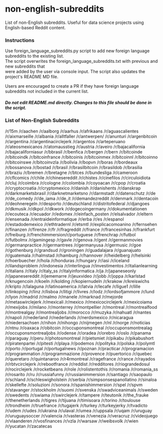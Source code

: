 #  non-english-subreddits 
List  of  non-English  subreddits.  Useful  for  data  science  projects  using  English-based  Reddit  content. 
 
###  Instructions 
Use  foreign_language_subreddits.py  script  to  add  new  foreign  language  subreddits  to  the  existing  list.   
The  script  overwrites  the  foreign_language_subreddits.txt  with  previous  and  new  subreddits  that   
were  added  by  the  user  via  console  input.  The  script  also  updates  the  project's  README  MD  file. 
 
Users  are  encouraged  to  create  a  PR  if  they  have  foreign  language  subreddits  not  included  in  the  current  list. 
 
#####  Do  not  edit  README.md  directly.  Changes  to  this  file  should  be  done  in  the  script. 
 
###  List  of  Non-English  Subreddits
/r/15m
/r/aachen
/r/aalborg
/r/aarhus
/r/afrikaans
/r/aguascalientes
/r/aixmarseille
/r/albania
/r/alltfaller
/r/antwerpen/
/r/anunturi
/r/argenbitcoin
/r/argentina
/r/argentinacirclejerk
/r/argentos
/r/arteperuano
/r/ateosmexicanos
/r/atomausstieg
/r/austria
/r/aveiro
/r/bajacalifornia
/r/bajacaliforniasur
/r/bbrasil
/r/benfica
/r/bergen
/r/bern
/r/bitcoinde
/r/bitcoindk
/r/bitcoinfrance
/r/bitcoinis
/r/bitcoinmex
/r/bitcoinnl
/r/bitcoinno
/r/bitcoinswe
/r/bitcoinvzla
/r/bolivia
/r/bopvn
/r/boras
/r/bordeaux
/r/bossanova
/r/bostad
/r/brasil
/r/brasilbitcoin
/r/brasildob
/r/brasilia
/r/braziu
/r/bremen
/r/bretagne
/r/btces
/r/bundesliga
/r/cameroon
/r/cflcomics
/r/chile
/r/chinesereddit
/r/chistes
/r/cinefilos
/r/circuloidiota
/r/cluj
/r/coimbra
/r/cologne
/r/colombia
/r/coyoacan
/r/cpop
/r/croatia
/r/cryptocroatia
/r/cryptomexico
/r/danish
/r/danishents
/r/danskrap
/r/darkmarketsbrasil
/r/darknetmarketsno
/r/darmstadt
/r/datenschutz
/r/de
/r/de_comedy
/r/de_iama
/r/de_it
/r/demandezreddit
/r/denmark
/r/dentacoin
/r/deohneregeln
/r/desporto
/r/deutschland
/r/distritofederal
/r/djangoes
/r/dkmusik
/r/dkpol
/r/dkwork
/r/dogecoingermany
/r/dokumentationen
/r/ecouteca
/r/ecuador
/r/edomex
/r/einfach_posten
/r/elsalvador
/r/eltern
/r/ensenada
/r/entraideinformatique
/r/erba
/r/es
/r/espanol
/r/estadodemexico
/r/ethtradernl
/r/etsmtl
/r/explicacomoanino
/r/fernsehen
/r/finanzen
/r/firenze
/r/fr
/r/fragreddit
/r/france
/r/francesinhas
/r/frankfurt
/r/freiburg
/r/frenchimmersion/r/portuguese
/r/frenchrap
/r/futbol
/r/futbolmx
/r/gamingesp
/r/gavle
/r/genova
/r/gent
/r/germanmovies
/r/germanpractice
/r/germantrees
/r/germanyusa
/r/germusic
/r/goe
/r/gothenburg
/r/grandsud
/r/groningen
/r/guadalajara
/r/guanajuato
/r/guatemala
/r/halmstad
/r/hamburg
/r/hannover
/r/heidelberg
/r/helsinki
/r/hoerbuecher
/r/hola
/r/honduras
/r/hungary
/r/iasi
/r/iceland
/r/ilandsproblem
/r/indonesia
/r/interlingua
/r/investimentos
/r/italianlearning
/r/italians
/r/italy
/r/italy_ss
/r/italyinformatica
/r/ja
/r/japaneseonly
/r/japanesereddit
/r/jememarre
/r/jeuxvideo
/r/jobb
/r/joppa
/r/karlstad
/r/knugencoin
/r/koeln
/r/kolding
/r/kopiernudeln
/r/krakow
/r/kreiswichs
/r/kripto
/r/lalaguna
/r/latinoamerica
/r/latvia
/r/lecafe
/r/ligue1
/r/lille
/r/linkoping
/r/linz
/r/lisboa
/r/litigi
/r/livres
/r/lodz
/r/lordsofjammore
/r/lund
/r/lyon
/r/madrid
/r/malmo
/r/manele
/r/marknad
/r/mejorde
/r/metaswirclejerk
/r/mexicali
/r/mexico
/r/mexicocirclejerk
/r/mexicoiama
/r/mexijobs
/r/milano
/r/monterrey
/r/montpellier
/r/montreal
/r/montrealfood
/r/montrealgay
/r/montrealjobs
/r/morocco
/r/muzyka
/r/nahuatl
/r/nantes
/r/napoli
/r/nederland
/r/nederlands
/r/nerdsmexico
/r/nicaragua
/r/niedersachsen
/r/nihon
/r/nihongo
/r/nijmegen
/r/nl
/r/norge
/r/noticias
/r/ntnu
/r/oaxaca
/r/obitcoin
/r/occuponsmontreal
/r/occuponsmontrealag
/r/occuponsmontrealjobs
/r/odense
/r/oradea
/r/orebro
/r/oslo
/r/panama
/r/paraguay
/r/peru
/r/photosmontreal
/r/pietsmiet
/r/pikabu
/r/pikabushort
/r/piratenpartei
/r/pitesti
/r/playa
/r/podemos
/r/polityka
/r/polska
/r/polymtl
/r/porto
/r/portugal
/r/portugalnews
/r/poznan
/r/practicar
/r/programacion
/r/programmation
/r/programmazione
/r/provence
/r/puertorico
/r/quebec
/r/queretaro
/r/quintanaroo
/r/r4rmontreal
/r/ragefrance
/r/rance
/r/rayados
/r/rbtvcirclejerk
/r/rebootfrance
/r/reddist
/r/redditores
/r/riograndedosul
/r/rocirclejerk
/r/rocketbeans
/r/role
/r/rolistentothis
/r/romania
/r/romania_ss
/r/rosarito
/r/ru
/r/russiafunny
/r/russianimmersion
/r/santiago
/r/saopaulo
/r/schland
/r/schleswigholstein
/r/serbia
/r/simpsonsespanollatino
/r/sinaloa
/r/skellefte
/r/soluzioni
/r/sonora
/r/spanishimmersion
/r/spel
/r/spvm
/r/stavanger
/r/stockholm
/r/suomi
/r/svenska
/r/swadviceanimals
/r/sweden
/r/swedents
/r/swiama
/r/swirclejerk
/r/tampere
/r/teutonik
/r/the_frauke
/r/thenetherlands
/r/tigres
/r/tijuana
/r/timisoara
/r/torino
/r/toulouse
/r/trondheim
/r/truefrance
/r/tugajerk
/r/turkey
/r/turkeyjerky
/r/tvadicto
/r/udem
/r/udes
/r/ukraina
/r/ulaval
/r/umea
/r/uppsala
/r/uqam
/r/uruguay
/r/uruguaysoccer
/r/valencia
/r/vasteras
/r/venezia
/r/veracruz
/r/videojuego
/r/vlaanderen
/r/vosfinances
/r/vzla
/r/warsaw
/r/weibsvolk
/r/wien
/r/yucatan
/r/zacatecas

